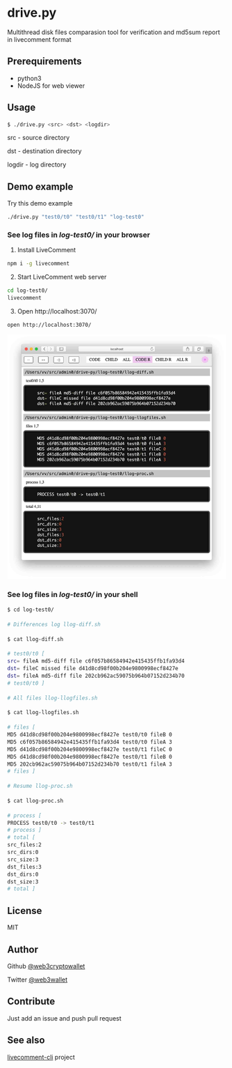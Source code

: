# drive.py

Multithread disk files comparasion tool for verification and md5sum report in livecomment format

## Prerequirements
* python3
* NodeJS for web viewer

## Usage
```bash
$ ./drive.py <src> <dst> <logdir>
```

src - source directory

dst - destination directory

logdir - log directory

## Demo example
Try this demo example
```bash
./drive.py "test0/t0" "test0/t1" "log-test0"
```

### See log files in *log-test0/* in your browser 
1. Install LiveComment
```bash
npm i -g livecomment
```
2. Start LiveComment web server
```bash
cd log-test0/
livecomment
```
3. Open http://localhost:3070/
```bash
open http://localhost:3070/
```

![log-test0](https://raw.githubusercontent.com/web3cryptowallet/drive-py/master/assets/llog-demo.jpg)

### See log files in *log-test0/* in your shell
```bash
$ cd log-test0/

# Differences log llog-diff.sh

$ cat llog-diff.sh 

# test0/t0 [
src= fileA md5-diff file c6f057b86584942e415435ffb1fa93d4
dst= fileC missed file d41d8cd98f00b204e9800998ecf8427e
dst= fileA md5-diff file 202cb962ac59075b964b07152d234b70
# test0/t0 ]

# All files llog-llogfiles.sh

$ cat llog-llogfiles.sh 

# files [
MD5 d41d8cd98f00b204e9800998ecf8427e test0/t0 fileB 0
MD5 c6f057b86584942e415435ffb1fa93d4 test0/t0 fileA 3
MD5 d41d8cd98f00b204e9800998ecf8427e test0/t1 fileC 0
MD5 d41d8cd98f00b204e9800998ecf8427e test0/t1 fileB 0
MD5 202cb962ac59075b964b07152d234b70 test0/t1 fileA 3
# files ]

# Resume llog-proc.sh 

$ cat llog-proc.sh 

# process [
PROCESS test0/t0 -> test0/t1
# process ]
# total [
src_files:2
src_dirs:0
src_size:3
dst_files:3
dst_dirs:0
dst_size:3
# total ]
```

## License
MIT

## Author
Github [@web3cryptowallet](https://github.com/web3cryptowallet)

Twitter [@web3wallet](https://twitter.com/web3wallet)

## Contribute
Just add an issue and push pull request

## See also
[livecomment-cli](https://github.com/web3cryptowallet/livecomment-cli) project



